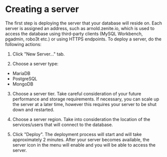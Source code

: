 # Creating a server

The first step is deploying the server that your database will reside on. Each server is assigned an address, such as arnold.zenite.io, which is used to access the database using third-party clients (MySQL Workbench, pgadmin, robo3t etc.) or using HTTPS endpoints. To deploy a server, do the following actions:

1. Click "New Server..." tab.

2. Choose a server type:
  * MariaDB
  * PostgreSQL
  * MongoDB
  
3. Choose a server tier. Take careful consideration of your future performance and storage requirements. If necessary, you can scale up the server at a later time, however this requires your server to be shut down and restarted.

4. Choose a server region. Take into consideration the location of the services/users that will connect to the database.

5. Click "Deploy". The deployment process will start and will take approximately 2 minutes. After your server becomes available, the server icon in the menu will enable and you will be able to access the server.
